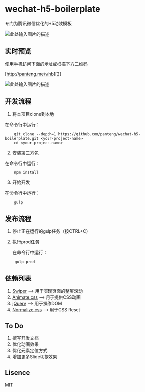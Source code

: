# wechat-h5-boilerplate

专门为腾讯微信优化的H5动效模板

![此处输入图片的描述][1]

## 实时预览

使用手机访问下面的地址或扫描下方二维码

[http://panteng.me/whb][2]

![此处输入图片的描述][3]

## 开发流程
1. 将本项目clone到本地

在命令行中运行：

        git clone --depth=1 https://github.com/panteng/wechat-h5-boilerplate.git <your-project-name>
        cd <your-project-name>

2. 安装第三方包

在命令行中运行：

        npm install

3. 开始开发

在命令行中运行：

        gulp

## 发布流程
1. 停止正在运行的gulp任务（按CTRL+C）
2. 执行prod任务

   在命令行中运行：

        gulp prod

## 依赖列表
1. [Swiper][4] --> 用于实现页面的整屏滚动
2. [Animate.css][5] --> 用于提供CSS动画
3. [jQuery][6] --> 用于操作DOM
4. [Normalize.css][7] --> 用于CSS Reset

## To Do
1. 撰写开发文档
2. 优化动画效果
3. 优化元素定位方式
4. 增加更多Slide切换效果

## Lisence
[MIT][8]


  [1]: https://raw.githubusercontent.com/panteng/wechat-h5-boilerplate/master/demo.png
  [2]: http://panteng.me/whb
  [3]: https://raw.githubusercontent.com/panteng/wechat-h5-boilerplate/master/QR-Code.png
  [4]: https://github.com/nolimits4web/swiper/
  [5]: https://github.com/daneden/animate.css
  [6]: https://github.com/jquery/jquery
  [7]: https://github.com/necolas/normalize.css
  [8]: http://opensource.org/licenses/mit-license.html
